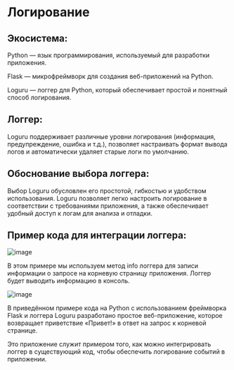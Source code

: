 # Логирование
## Экосистема:
Python — язык программирования, используемый для разработки приложения.

Flask — микрофреймворк для создания веб-приложений на Python.

Loguru — логгер для Python, который обеспечивает простой и понятный способ логирования.

## Логгер:
Loguru поддерживает различные уровни логирования (информация, предупреждение, ошибка и т.д.), позволяет настраивать формат вывода логов и автоматически удаляет старые логи по умолчанию.

## Обоснование выбора логгера:
Выбор Loguru обусловлен его простотой, гибкостью и удобством использования. Loguru позволяет легко настроить логирование в соответствии с требованиями приложения, а также обеспечивает удобный доступ к логам для анализа и отладки.

## Пример кода для интеграции логгера:
![image](https://github.com/user-attachments/assets/6dd9091e-76a6-41aa-862c-72533d482361)

В этом примере мы используем метод info логгера для записи информации о запросе на корневую страницу приложения. Логгер будет выводить информацию в консоль.

![image](https://github.com/user-attachments/assets/948760ac-3a12-48d6-864d-5c93327a412f)

В приведённом примере кода на Python с использованием фреймворка Flask и логгера Loguru разработано простое веб-приложение, которое возвращает приветствие «Привет!» в ответ на запрос к корневой странице.

Это приложение служит примером того, как можно интегрировать логгер в существующий код, чтобы обеспечить логирование событий в приложении.
